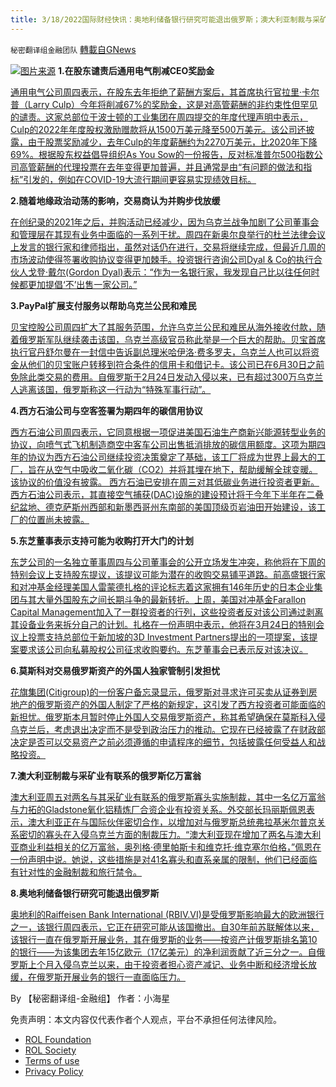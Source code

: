 ```yaml
---
title: 3/18/2022国际财经快讯：奥地利储备银行研究可能退出俄罗斯；澳大利亚制裁与采矿业有联系的俄罗斯亿万富翁
---
```

`秘密翻译组金融团队` [轉載自GNews](https://gnews.org/zh-hans/2187118/)

![](https://assets.gnews.org/wp-content/uploads/2022/03/图片1-115.png)[图片来源](https://www.reuters.com/)
**1.在股东谴责后通用电气削减CEO奖励金**

[通用电气公司周四表示，在股东去年拒绝了薪酬方案后，其首席执行官拉里·卡尔普（Larry Culp）今年将削减67%的奖励金，这是对高管薪酬的非约束性但罕见的谴责。这家总部位于波士顿的工业集团在周四提交的年度代理声明中表示，Culp的2022年年度股权激励赠款将从1500万美元降至500万美元。该公司还披露，由于股票奖励减少，去年Culp的年度薪酬约为2270万美元，比2020年下降69%。根据股东权益倡导组织As You Sow的一份报告，反对标准普尔500指数公司高管薪酬的代理投票在去年变得更加普遍，并且通常是由“有问题的做法和指标”引发的，例如在COVID-19大流行期间更容易实现绩效目标。](https://www.oann.com/ge-cuts-ceo-culps-incentive-grant-after-shareholder-rebuke/)

**2.随着地缘政治动荡的影响，交易商认为并购步伐放缓**

[在创纪录的2021年之后，并购活动已经减少，因为乌克兰战争加剧了公司董事会和管理层在其现有业务中面临的一系列干扰。周四在新奥尔良举行的杜兰法律会议上发言的银行家和律师指出，虽然对话仍在进行，交易将继续完成，但最近几周的市场波动使得签署收购协议变得更加棘手。投资银行咨询公司Dyal & Co的执行合伙人戈登·戴尔(Gordon Dyal)表示：“作为一名银行家，我发现自己比以往任何时候都更加提倡‘不’出售一家公司。”](https://www.oann.com/dealmakers-see-ma-pace-slow-as-geopolitical-turmoil-takes-toll/)

**3.PayPal扩展支付服务以帮助乌克兰公民和难民**

[贝宝控股公司周四扩大了其服务范围，允许乌克兰公民和难民从海外接收付款，随着俄罗斯军队继续袭击该国，乌克兰高级官员称此举是一个巨大的帮助。贝宝首席执行官丹舒尔曼在一封信中告诉副总理米哈伊洛·费多罗夫，乌克兰人也可以将资金从他们的贝宝账户转移到符合条件的信用卡和借记卡。该公司已在6月30日之前免除此类交易的费用。自俄罗斯于2月24日发动入侵以来，已有超过300万乌克兰人逃离该国，俄罗斯称这一行动为“特殊军事行动”。](https://www.oann.com/paypal-expands-payments-services-to-help-ukrainian-citizens-refugees/)

**4.西方石油公司与空客签署为期四年的碳信用协议**

[西方石油公司周四表示，它同意根据一项促进美国石油生产商新兴能源转型业务的协议，向喷气式飞机制造商空中客车公司出售抵消排放的碳信用额度。这项为期四年的协议为西方石油公司继续投资决策奠定了基础，该工厂将成为世界上最大的工厂，旨在从空气中吸收二氧化碳（CO2）并将其埋在地下，帮助缓解全球变暖。该协议的价值没有披露。 西方石油已安排在周三对其低碳业务进行投资者更新。西方石油公司表示，其直接空气捕获(DAC)设施的建设预计将于今年下半年在二叠纪盆地、德克萨斯州西部和新墨西哥州东南部的美国顶级页岩油田开始建设，该工厂的位置尚未披露。](https://www.oann.com/occidental-signs-four-year-deal-with-jet-maker-airbus-for-carbon-credits/)

**5.东芝董事表示支持可能为收购打开大门的计划**

[东芝公司的一名独立董事周四与公司董事会的公开立场发生冲突，称他将在下周的特别会议上支持股东提议，该提议可能为潜在的收购交易铺平道路。前高盛银行家和对冲基金经理美国人雷蒙德扎格的评论标志着这家拥有146年历史的日本企业集团与其大量外国股东之间长期斗争的最新转折。上周，美国对冲基金Farallon Capital Management加入了一群投资者的行列，这些投资者反对该公司通过剥离其设备业务来拆分自己的计划。扎格在一份声明中表示，他将在3月24日的特别会议上投票支持总部位于新加坡的3D Investment Partners提出的一项提案，该提案要求该公司向私募股权公司征求收购要约。东芝董事会已表示反对该决议。](https://www.reuters.com/business/toshiba-independent-director-vote-preparations-privatise-2022-03-17/)

**6.莫斯科对交易俄罗斯资产的外国人独家管制引发担忧**

[花旗集团(Citigroup)的一份客户备忘录显示，俄罗斯对寻求许可买卖从证券到房地产的俄罗斯资产的外国人制定了严格的新规定，这引发了西方投资者可能面临的新担忧。俄罗斯本月暂时停止外国人交易俄罗斯资产，称其希望确保在莫斯科入侵乌克兰后，考虑退出决定而不是受到政治压力的推动。它现在已经披露了在财政部决定是否可以交易资产之前必须遵循的申请程序的细节，包括披露任何受益人和战略投资。](https://www.reuters.com/business/exclusive-moscow-outlines-tough-terms-foreigners-trading-russia-assets-citi-memo-2022-03-17/)

**7.澳大利亚制裁与采矿业有联系的俄罗斯亿万富翁**

[澳大利亚周五对两名与其采矿业有联系的俄罗斯寡头实施制裁，其中一名亿万富翁与力拓的Gladstone氧化铝精炼厂合资企业有投资关系。外交部长玛丽斯佩恩表示，澳大利亚正在与国际伙伴密切合作，以增加对与俄罗斯总统弗拉基米尔普京关系密切的寡头在入侵乌克兰方面的制裁压力。“澳大利亚现在增加了两名与澳大利亚商业利益相关的亿万富翁，奥列格·德里帕斯卡和维克托·维克塞尔伯格，”佩恩在一份声明中说。她说，这些措施是对41名寡头和直系亲属的限制，他们已经面临有针对性的金融制裁和旅行禁令。](https://www.reuters.com/business/australia-sanctions-russian-billionaires-with-mining-industry-links-2022-03-18/)

**8.奥地利储备银行研究可能退出俄罗斯**

[奥地利的Raiffeisen Bank International (RBIV.VI)是受俄罗斯影响最大的欧洲银行之一，该银行周四表示，它正在研究可能从该国撤出。自30年前苏联解体以来，该银行一直在俄罗斯开展业务，其在俄罗斯的业务——按资产计俄罗斯排名第10的银行——为该集团去年15亿欧元（17亿美元）的净利润贡献了近三分之一。自俄罗斯上个月入侵乌克兰以来，由于投资者担心资产减记、业务中断和经济增长放缓，在俄罗斯开展业务的银行一直面临压力。](https://www.reuters.com/world/europe/austrias-rbi-studying-possible-exit-russia-2022-03-17/)

By 【秘密翻译组-金融组】
作者：小海星

 

免责声明：本文内容仅代表作者个人观点，平台不承担任何法律风险。

- [ROL Foundation](https://rolfoundation.org/)
- [ROL Society](https://rolsociety.org/)
- [Terms of use](https://gnews.org/terms-of-use-3/)
- [Privacy Policy](https://gnews.org/privacy-policy/)

